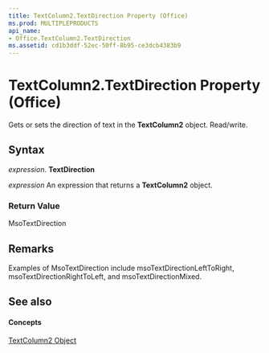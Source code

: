 ```yaml
---
title: TextColumn2.TextDirection Property (Office)
ms.prod: MULTIPLEPRODUCTS
api_name:
- Office.TextColumn2.TextDirection
ms.assetid: cd1b3ddf-52ec-50ff-8b95-ce3dcb4383b9
---
```



# TextColumn2.TextDirection Property (Office)

Gets or sets the direction of text in the  **TextColumn2** object. Read/write.


## Syntax

 _expression_. **TextDirection**

 _expression_ An expression that returns a **TextColumn2** object.


### Return Value

MsoTextDirection


## Remarks

Examples of MsoTextDirection include msoTextDirectionLeftToRight, msoTextDirectionRightToLeft, and msoTextDirectionMixed.


## See also


#### Concepts


[TextColumn2 Object](textcolumn2-object-office.md)

